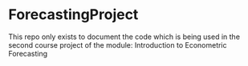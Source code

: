 # ForecastingProject
This repo only exists to document the code which is being used in the second course project of the module: Introduction to Econometric Forecasting 
